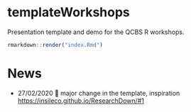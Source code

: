 # templateWorkshops

Presentation template and demo for the QCBS R workshops.

```R
rmarkdown::render("index.Rmd")
```

# News

- 27/02/2020 :art: major change in the template, inspiration https://insileco.github.io/ResearchDown/#1